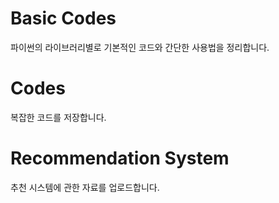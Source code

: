 # Basic Codes
파이썬의 라이브러리별로 기본적인 코드와 간단한 사용법을 정리합니다.

# Codes
복잡한 코드를 저장합니다.

# Recommendation System
추천 시스템에 관한 자료를 업로드합니다.
